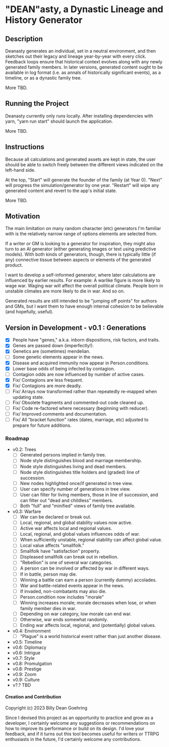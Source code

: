 # "DEAN"asty, a Dynastic Lineage and History Generator

## Description
Deanasty generates an individual, set in a neutral environment, and then sketches out their legacy and lineage year-by-year with every click. Feedback loops ensure that historical context evolves along with any newly generated family members. In later versions, generated content ought to be available in log format (i.e. as annals of historically significant events), as a timeline, or as a dynastic family tree.

More TBD.

## Running the Project
Deanasty currently only runs locally. After installing dependencies with yarn, "yarn run start" should launch the application.

More TBD.

## Instructions
Because all calculations and generated assets are kept in state, the user should be able to switch freely between the different views indicated on the left-hand side. 

At the top, "Start" will generate the founder of the family (at Year 0). "Next" will progress the simulation/generator by one year. "Restart" will wipe any generated content and revert to the app's initial state.

More TBD.

## Motivation
The main limitation on many random character (etc) generators I'm familiar with is the relatively narrow range of options elements are selected from. 

If a writer or GM is looking to a generator for inspiration, they might also turn to an AI generator (either generating images or text using predictive models). With both kinds of generators, though, there is typically little (if any) connective tissue between aspects or elements of the generated product. 

I want to develop a self-informed generator, where later calculations are influenced by earlier results. For example: A warlike figure is more likely to wage war. Waging war will affect the overall political climate. People born in unstable climates are more likely to die in war. And so on. 

Generated results are still intended to be "jumping off points" for authors and GMs, but I want them to have enough internal cohesion to be believable (and hopefully, useful). 

## Version in Development - v0.1 : Generations
- [x] People have "genes," a.k.a. inborn dispositions, risk factors, and traits.
- [x] Genes are passed down (imperfectly!).
- [x] Genetics are (sometimes) mendelian.
- [ ] Some genetic elements appear in the news.
- [x] Disease and acquired immunity now appear in Person.conditions.
- [x] Lower base odds of being infected by contagion.
- [ ] Contagion odds are now influenced by number of active cases.
- [x] Fix/ Contagions are less frequent.
- [x] Fix/ Contagions are more deadly.
- [ ] Fix/ Arrays now transformed rather than repeatedly re-mapped when updating state.
- [ ] Fix/ Obsolete fragments and commented-out code cleaned up.
- [ ] Fix/ Code re-factored where necessary (beginning with reducer).
- [ ] Fix/ Improved comments and documentation.
- [ ] Fix/ All "bracket function" rates (dates, marriage, etc) adjusted to prepare for future additions.

### Roadmap
- v0.2: Trees
    - [ ] Generated persons implied in family tree.
    - [ ] Node style distinguishes blood and marriage membership.
    - [ ] Node style distinguishes living and dead members.
    - [ ] Node style distinguishes title holders and (graded) line of succession.
    - [ ] New nodes highlighted once/if generated in tree view.
    - [ ] User can specify number of generations in tree view.
    - [ ] User can filter for living members, those in line of succession, and can filter out "dead and childless" members.
    - [ ] Both "full" and "minified" views of family tree available.
- v0.3: Warfare
    - [ ] War can be declared or break out.
    - [ ] Local, regional, and global stability values now active.
    - [ ] Active war affects local and regional values.
    - [ ] Local, regional, and global values influences odds of war.
    - [ ] When sufficiently unstable, regional stability can affect global value.
    - [ ] Local value affects "smallfolk."
    - [ ] Smallfolk have "satisfaction" property.
    - [ ] Displeased smallfolk can break out in rebellion.
    - [ ] "Rebellion" is one of several war categories.
    - [ ] A person can be involved or affected by war in different ways.
    - [ ] If in battle, person may die.
    - [ ] Winning a battle can earn a person (currently dummy) accolades.
    - [ ] War and battle-related events appear in the news.
    - [ ] If invaded, non-combatants may also die.
    - [ ] Person.condition now includes "morale"
    - [ ] Winning increases morale; morale decreases when lose, or when family member dies in war.
    - [ ] Depending on war category, low morale can end war.
    - [ ] Otherwise, war ends somewhat randomly.
    - [ ] Ending war affects local, regional, and (potentially) global values.
- v0.4: Environment
    - [ ] "Plague" is a world historical event rather than just another disease.
- v0.5: Timeline
- v0.6: Diplomacy
- v0.6: Intrigue
- v0.7: Style
- v0.8: Promulgation
- v0.8: Prestige
- v0.9: Zoom
- v0.9: Culture
- v?.? TBD

#### Creation and Contribution
Copyright (c) 2023 Billy Dean Goehring

Since I devised this project as an opportunity to practice and grow as a developer, I certainly welcome any suggestions or recommendations on how to improve its performance or build on its design. I'd love your feedback, and if it turns out this tool becomes useful for writers or TTRPG enthusiasts in the future, I'd certainly welcome any contributions. 